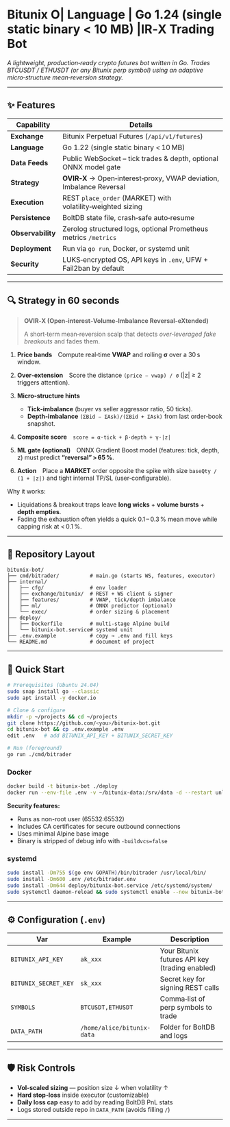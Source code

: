 # Bitunix O| **Language**      | Go 1.24 (single static binary < 10 MB)                               |IR‑X Trading Bot

*A lightweight, production‑ready crypto futures bot written in Go. Trades BTCUSDT / ETHUSDT (or any Bitunix perp symbol) using an adaptive micro‑structure mean‑reversion strategy.*

---

## ✨ Features

| Capability        | Details                                                              |
| ----------------- | -------------------------------------------------------------------- |
| **Exchange**      | Bitunix Perpetual Futures (`/api/v1/futures`)                        |
| **Language**      | Go 1.22 (single static binary < 10 MB)                               |
| **Data Feeds**    | Public WebSocket – tick trades & depth, optional ONNX model gate     |
| **Strategy**      | **OVIR‑X** → Open‑interest‑proxy, VWAP deviation, Imbalance Reversal |
| **Execution**     | REST `place_order` (MARKET) with volatility‑weighted sizing          |
| **Persistence**   | BoltDB state file, crash‑safe auto‑resume                            |
| **Observability** | Zerolog structured logs, optional Prometheus metrics `/metrics`      |
| **Deployment**    | Run via `go run`, Docker, or systemd unit                            |
| **Security**      | LUKS‑encrypted OS, API keys in `.env`, UFW + Fail2ban by default     |

---

## 🔍 Strategy in 60 seconds

> **OVIR‑X (Open‑interest‑Volume‑Imbalance Reversal‑eXtended)**
>
> A short‑term mean‑reversion scalp that detects *over‑leveraged fake breakouts* and fades them.

1. **Price bands** Compute real‑time **VWAP** and rolling **σ** over a 30 s window.
2. **Over‑extension** Score the distance `(price − vwap) / σ` (|z| ≥ 2 triggers attention).
3. **Micro‑structure hints**  

   * **Tick‑imbalance** (buyer vs seller aggressor ratio, 50 ticks).
   * **Depth‑imbalance** `(ΣBid − ΣAsk)/(ΣBid + ΣAsk)` from last order‑book snapshot.
4. **Composite score** `score = α·tick + β·depth + γ·|z|`
5. **ML gate (optional)** ONNX Gradient Boost model (features: tick, depth, z) must predict **“reversal” > 65 %**.
6. **Action** Place a **MARKET** order opposite the spike with size `baseQty / (1 + |z|)` and tight internal TP/SL (user‑configurable).

Why it works:

* Liquidations & breakout traps leave **long wicks** + **volume bursts** + **depth empties**.
* Fading the exhaustion often yields a quick 0.1 – 0.3 % mean move while capping risk at < 0.1 %.

---

## 📂 Repository Layout

```
bitunix-bot/
├── cmd/bitrader/          # main.go (starts WS, features, executor)
├── internal/
│   ├── cfg/               # env loader
│   ├── exchange/bitunix/  # REST + WS client & signer
│   ├── features/          # VWAP, tick/depth imbalance
│   ├── ml/                # ONNX predictor (optional)
│   └── exec/              # order sizing & placement
├── deploy/
│   ├── Dockerfile         # multi‑stage Alpine build
│   └── bitunix-bot.service# systemd unit
├── .env.example           # copy → .env and fill keys
└── README.md              # document of project
```

---

## 🚀 Quick Start

```bash
# Prerequisites (Ubuntu 24.04)
sudo snap install go --classic
sudo apt install -y docker.io

# Clone & configure
mkdir -p ~/projects && cd ~/projects
git clone https://github.com/<you>/bitunix-bot.git
cd bitunix-bot && cp .env.example .env
edit .env   # add BITUNIX_API_KEY + BITUNIX_SECRET_KEY

# Run (foreground)
go run ./cmd/bitrader
```

### Docker

```bash
docker build -t bitunix-bot ./deploy
docker run --env-file .env -v ~/bitunix-data:/srv/data -d --restart unless-stopped bitunix-bot
```

**Security features:**
- Runs as non-root user (65532:65532)
- Includes CA certificates for secure outbound connections
- Uses minimal Alpine base image
- Binary is stripped of debug info with `-buildvcs=false`

### systemd

```bash
sudo install -Dm755 $(go env GOPATH)/bin/bitrader /usr/local/bin/
sudo install -Dm600 .env /etc/bitrader.env
sudo install -Dm644 deploy/bitunix-bot.service /etc/systemd/system/
sudo systemctl daemon-reload && sudo systemctl enable --now bitunix-bot@<youruser>.service
```

---

## ⚙️ Configuration (`.env`)

| Var                  | Example                    | Description                                    |
| -------------------- | -------------------------- | ---------------------------------------------- |
| `BITUNIX_API_KEY`    | `ak_xxx`                   | Your Bitunix futures API key (trading enabled) |
| `BITUNIX_SECRET_KEY` | `sk_xxx`                   | Secret key for signing REST calls              |
| `SYMBOLS`            | `BTCUSDT,ETHUSDT`          | Comma‑list of perp symbols to trade            |
| `DATA_PATH`          | `/home/alice/bitunix-data` | Folder for BoltDB and logs                     |

---

## 🛡️ Risk Controls

* **Vol‑scaled sizing** — position size ↓ when volatility ↑
* **Hard stop‑loss** inside executor (customizable)
* **Daily loss cap** easy to add by reading BoltDB PnL stats
* Logs stored outside repo in `DATA_PATH` (avoids filling `/`)

---


